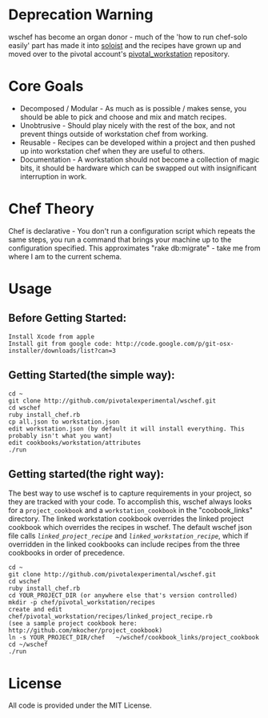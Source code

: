 Deprecation Warning
===============
wschef has become an organ donor - much of the 'how to run chef-solo easily' part has made it into [soloist](https://github.com/mkocher/soloist) and the recipes have grown up and moved over to the pivotal account's [pivotal_workstation](https://github.com/pivotal/pivotal_workstation) repository.

Core Goals
==========

- Decomposed / Modular - As much as is possible / makes sense, you should be able to pick and choose and mix and match recipes.
- Unobtrusive - Should play nicely with the rest of the box, and not prevent things outside of workstation chef from working.
- Reusable - Recipes can be developed within a project and then pushed up into workstation chef when they are useful to others.
- Documentation - A workstation should not become a collection of magic bits, it should be hardware which can be swapped out with insignificant interruption in work.


Chef Theory
===========

Chef is declarative - You don't run a configuration script which repeats the same steps, you run a command that brings your machine up to the configuration specified.  This approximates "rake db:migrate" - take me from where I am to the current schema.

Usage
=====

Before Getting Started:
-----------------------

    Install Xcode from apple
    Install git from google code: http://code.google.com/p/git-osx-installer/downloads/list?can=3


Getting Started(the simple way):
--------------------------------

    cd ~
    git clone http://github.com/pivotalexperimental/wschef.git
    cd wschef
    ruby install_chef.rb
    cp all.json to workstation.json
    edit workstation.json (by default it will install everything. This probably isn't what you want)
    edit cookbooks/workstation/attributes
    ./run

Getting started(the right way):
-------------------------------
The best way to use wschef is to capture requirements in your project, so they are tracked with your code.  To accomplish this, wschef always looks for a `project_cookbook` and a `workstation_cookbook` in the "coobook_links" directory.  The linked workstation cookbook overrides the linked project cookbook which overrides the recipes in wschef. The default wschef json file calls *`linked_project_recipe`* and *`linked_workstation_recipe`*, which if overridden in the linked cookbooks can include recipes from the three cookbooks in order of precedence.

    cd ~
    git clone http://github.com/pivotalexperimental/wschef.git
    cd wschef
    ruby install_chef.rb
    cd YOUR_PROJECT_DIR (or anywhere else that's version controlled)
    mkdir -p chef/pivotal_workstation/recipes
    create and edit chef/pivotal_workstation/recipes/linked_project_recipe.rb 
    (see a sample project cookbook here: http://github.com/mkocher/project_cookbook)
    ln -s YOUR_PROJECT_DIR/chef   ~/wschef/cookbook_links/project_cookbook
    cd ~/wschef
    ./run

License
======
All code is provided under the MIT License.